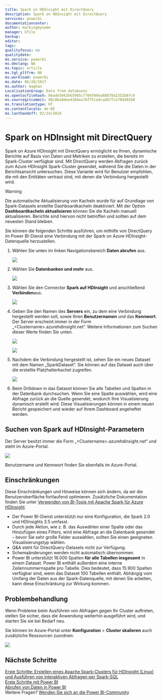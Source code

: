 ```yaml
---
title: Spark on HDInsight mit DirectQuery
description: Spark on HDInsight mit DirectQuery
services: powerbi
documentationcenter: 
author: markingmyname
manager: kfile
backup: 
editor: 
tags: 
qualityfocus: no
qualitydate: 
ms.service: powerbi
ms.devlang: NA
ms.topic: article
ms.tgt_pltfrm: NA
ms.workload: powerbi
ms.date: 06/28/2017
ms.author: maghan
LocalizationGroup: Data from databases
ms.openlocfilehash: 0eade5942b65985cf704709ea88870a2352b07c0
ms.sourcegitcommit: 88c8ba8dee4384ea7bff5cedcad67fce784d92b0
ms.translationtype: HT
ms.contentlocale: de-DE
ms.lasthandoff: 02/24/2018
---
```

# <a name="spark-on-hdinsight-with-directquery"></a>Spark on HDInsight mit DirectQuery
Spark on Azure HDInsight mit DirectQuery ermöglicht es Ihnen, dynamische Berichte auf Basis von Daten und Metriken zu erstellen, die bereits im Spark-Cluster verfügbar sind. Mit DirectQuery werden Abfragen zurück zum Azure HDInsight Spark-Cluster gesendet, während Sie die Daten in der Berichtsansicht untersuchen. Diese Variante wird für Benutzer empfohlen, die mit den Entitäten vertraut sind, mit denen die Verbindung hergestellt wird.

> [!WARNING]
> Die automatische Aktualisierung von Kacheln wurde für auf Grundlage von Spark-Datasets erstellte Dashboardkacheln deaktiviert. Mit der Option **Dashboardkacheln aktualisieren** können Sie die Kacheln manuell aktualisieren. Berichte sind hiervon nicht betroffen und sollten auf dem neuesten Stand bleiben. 
> 
> 

Sie können die folgenden Schritte ausführen, um mithilfe von DirectQuery im Power BI-Dienst eine Verbindung mit der Spark on Azure HDInsight-Datenquelle herzustellen.

1. Wählen Sie unten im linken Navigationsbereich **Daten abrufen** aus.
   
     ![](media/spark-on-hdinsight-with-direct-connect/spark-getdata.png)
2. Wählen Sie **Datenbanken und mehr** aus.
   
     ![](media/spark-on-hdinsight-with-direct-connect/spark-getdata-databases.png)
3. Wählen Sie den Connector **Spark auf HDInsight** und anschließend **Verbinden**aus.
   
     ![](media/spark-on-hdinsight-with-direct-connect/spark-getdata-databases-connect.png)
4. Geben Sie den Namen des **Servers** ein, zu dem eine Verbindung hergestellt werden soll, sowie Ihren **Benutzernamen** und das **Kennwort**. Der Server erscheint immer in der Form „\<Clustername\>.azurehdinsight.net“. Weitere Informationen zum Suchen dieser Werte finden Sie unten.
   
     ![](media/spark-on-hdinsight-with-direct-connect/spark-server-name.png)
   
     ![](media/spark-on-hdinsight-with-direct-connect/spark-username.png)
5. Nachdem die Verbindung hergestellt ist, sehen Sie ein neues Dataset mit dem Namen „SparkDataset“. Sie können auf das Dataset auch über die erstellte Platzhalterkachel zugreifen.
   
     ![](media/spark-on-hdinsight-with-direct-connect/spark-dataset.png)
6. Beim Drilldown in das Dataset können Sie alle Tabellen und Spalten in der Datenbank durchsuchen. Wenn Sie eine Spalte auswählen, wird eine Abfrage zurück an die Quelle gesendet, wodurch Ihre Visualisierung dynamisch erstellt wird. Diese Visualisierungen können in einem neuen Bericht gespeichert und wieder auf Ihrem Dashboard angeheftet werden.

## <a name="finding-your-spark-on-hdinsight-parameters"></a>Suchen von Spark auf HDInsight-Parametern
Der Server besitzt immer die Form „\<Clustername\>.azurehdinsight.net“ und steht im Azure-Portal.

![](media/spark-on-hdinsight-with-direct-connect/spark-server-name-parameter.png)

Benutzername und Kennwort finden Sie ebenfalls im Azure-Portal.

## <a name="limitations"></a>Einschränkungen
Diese Einschränkungen und Hinweise können sich ändern, da wir die Benutzeroberfläche fortlaufend optimieren. Zusätzliche Dokumentation finden Sie unter [Verwenden von BI-Tools mit Apache Spark für Azure HDInsight](https://azure.microsoft.com/documentation/articles/hdinsight-apache-spark-use-bi-tools/).

* Der Power BI-Dienst unterstützt nur eine Konfiguration, die Spark 2.0 und HDInsights 3.5 umfasst.
* Durch jede Aktion, wie z. B. das Auswählen einer Spalte oder das Hinzufügen eines Filters, wird eine Abfrage an die Datenbank gesendet – bevor Sie sehr große Felder auswählen, sollten Sie einen geeigneten Visualisierungstyp wählen.
* Q&A steht für DirectQuery-Datasets nicht zur Verfügung.
* Schemaänderungen werden nicht automatisch übernommen.
* Power BI unterstützt 16.000 Spalten **für alle Tabellen insgesamt** in einem Dataset. Power BI enthält außerdem eine interne Zeilennummernspalte pro Tabelle. Dies bedeutet, dass 15.900 Spalten verfügbar sind, wenn das Dataset 100 Tabellen enthält. Abhängig vom Umfang der Daten aus der Spark-Datenquelle, mit denen Sie arbeiten, kann diese Einschränkung zur Wirkung kommen.

## <a name="troubleshooting"></a>Problembehandlung
Wenn Probleme beim Ausführen von Abfragen gegen Ihr Cluster auftreten, stellen Sie sicher, dass die Anwendung weiterhin ausgeführt wird, und starten Sie sie bei Bedarf neu.

Sie können im Azure-Portal unter **Konfiguration** > **Cluster skalieren** auch zusätzliche Ressourcen zuordnen:

![](media/spark-on-hdinsight-with-direct-connect/spark-scale.png)

## <a name="next-steps"></a>Nächste Schritte
[Erste Schritte: Erstellen eines Apache Spark-Clusters für HDInsight (Linux) und Ausführen von interaktiven Abfragen per Spark-SQL](https://azure.microsoft.com/documentation/articles/hdinsight-apache-spark-jupyter-spark-sql)  
[Erste Schritte mit Power BI](service-get-started.md)  
[Abrufen von Daten in Power BI](service-get-data.md)  
Weitere Fragen? [Wenden Sie sich an die Power BI-Community](http://community.powerbi.com/)

